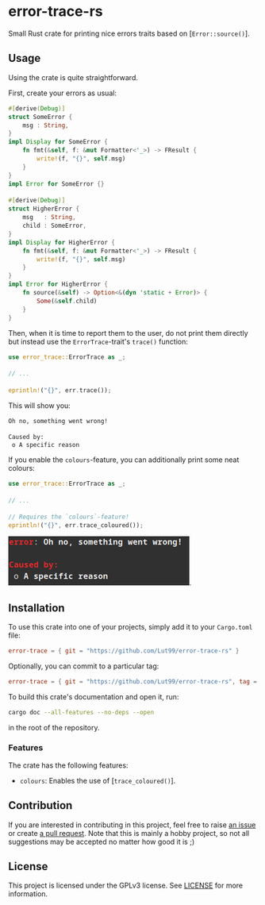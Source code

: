 # error-trace-rs
Small Rust crate for printing nice errors traits based on [`Error::source()`].


## Usage
Using the crate is quite straightforward.

First, create your errors as usual:
```rust
#[derive(Debug)]
struct SomeError {
    msg : String,
}
impl Display for SomeError {
    fn fmt(&self, f: &mut Formatter<'_>) -> FResult {
        write!(f, "{}", self.msg)
    }
}
impl Error for SomeError {}

#[derive(Debug)]
struct HigherError {
    msg   : String,
    child : SomeError,
}
impl Display for HigherError {
    fn fmt(&self, f: &mut Formatter<'_>) -> FResult {
        write!(f, "{}", self.msg)
    }
}
impl Error for HigherError {
    fn source(&self) -> Option<&(dyn 'static + Error)> {
        Some(&self.child)
    }
}
```

Then, when it is time to report them to the user, do not print them directly but instead use the `ErrorTrace`-trait's `trace()` function:
```rust
use error_trace::ErrorTrace as _;

// ...

eprintln!("{}", err.trace());
```
This will show you:
```
Oh no, something went wrong!

Caused by:
 o A specific reason
```

If you enable the `colours`-feature, you can additionally print some neat colours:
```rust
use error_trace::ErrorTrace as _;

// ...

// Requires the `colours`-feature!
eprintln!("{}", err.trace_coloured());
```
![Showing the same error as above but with some errors](./img/example_colours.png).


## Installation
To use this crate into one of your projects, simply add it to your `Cargo.toml` file:
```toml
error-trace = { git = "https://github.com/Lut99/error-trace-rs" }
```
Optionally, you can commit to a particular tag:
```toml
error-trace = { git = "https://github.com/Lut99/error-trace-rs", tag = "v1.0.0" }
```

To build this crate's documentation and open it, run:
```bash
cargo doc --all-features --no-deps --open
```
in the root of the repository.

### Features
The crate has the following features:
- `colours`: Enables the use of [`trace_coloured()`].


## Contribution
If you are interested in contributing in this project, feel free to raise [an issue](https://github.com/Lut99/error-trace-rs/issues) or create [a pull request](https://github.com/Lut99/error-trace-rs/pulls). Note that this is mainly a hobby project, so not all suggestions may be accepted no matter how good it is ;)


## License
This project is licensed under the GPLv3 license. See [LICENSE](./LICENSE) for more information.
